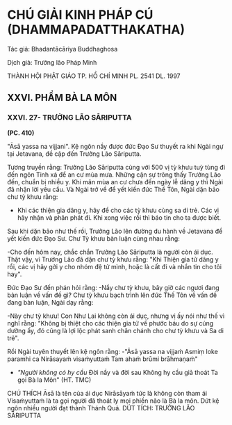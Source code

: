 # CHÚ GIẢI KINH PHÁP CÚ (DHAMMAPADATTHAKATHA)

Tác giả: Bhadantācāriya Buddhaghosa

Dịch giả: Trưởng lão Pháp Minh

THÀNH HỘI PHẬT GIÁO TP. HỒ CHÍ MINH
PL. 2541 DL. 1997

## XXVI. PHẨM BÀ LA MÔN

### XXVI. 27- TRƯỞNG LÃO SĀRIPUTTA

**(PC. 410)**

"Āsā yassa na vijjani". Kệ ngôn nầy được đức Đạo Sư thuyết ra khi Ngài ngự tại Jetavana, đề cập đến Trưởng Lão Sāriputta.

Tương truyền rằng: Trưởng Lão Sāriputta cùng với 500 vị tỳ khưu tuỳ tùng đi đến ngôn Tinh xá để an cư mùa mưa. Những cận sự trông thấy Trưởng Lão đến, chuẩn bị nhiều y. Khi mãn mùa an cư chưa đến ngày lễ dâng y thì Ngài đã nhận lời yêu cầu. Và Ngài trở về để yết kiến đức Thế Tôn, Ngài dặn bảo chư tỳ khưu rằng:

- Khi các thiện gia dâng y, hãy để cho các tỳ khưu cùng sa di trẻ. Các vị hãy nhận và phân phát đi. Khi xong việc rồi thì báo tin cho ta được biết.

Sau khi dặn bảo như thế rồi, Trưởng Lão lên đường du hành về Jetavana để yết kiến đức Đạo
Sư. Chư Tỳ khưu bàn luận cùng nhau rằng:

-Cho đến hôm nay, chắc chắn Trưởng Lão Sāriputta là người còn ái dục. Thật vậy, vì Trưởng
Lão đã dặn chư tỳ khưu rằng: "Khi Thiện gia tử dâng y rồi, các vị hãy gởi y cho nhóm đệ tử mình, hoặc là cất đi và nhắn tin cho tôi hay".

Đức Đạo Sư đến phán hỏi rằng: -Nầy chư tỳ khưu, bây giờ các ngươi đang bàn luận về vấn đề gì? Chư tỳ khưu bạch trình lên đức Thế Tôn về vấn đề đang bàn luận, Ngài dạy rằng:

-Này chư tỳ khưu! Con Như Lai không còn ái dục, nhưng vị ấy nói như thế vì nghĩ rằng: "Không bị thiệt cho các thiện gia tử về phước báu do sự cúng dường ấy, đó cũng là lợi lộc phát sanh chân chánh cho chư tỳ khưu và Sa di trẻ".

Rồi Ngài tuyên thuyết lên kệ ngôn rằng: -"Āsā yassa na vijjaṁ
Asmiṃ loke paramhi ca
Nirāsayaṁ visaṁyuttaṁ
Tam ahaṁ brūmi brāhmaṇaṁ"

- _"Người không có hy cầu_ Đời nầy và đời sau
  Không hy cầu giả thoát
  Ta gọi Bà la Môn" (HT. TMC)

CHÚ THÍCH Āsā là tên của ái dục
Nirāsāyaṁ tức là không còn tham ái
Visaṁyuttaṁ là ta gọi người đã thoát ly mọi phiền não là Bà la môn.
Dứt kệ ngôn nhiều người đạt thành Thánh Quả.
DỨT TÍCH: TRƯỞNG LÃO SĀRIPUTTA
